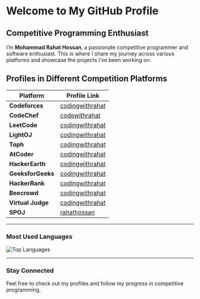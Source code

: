 # Welcome to My GitHub Profile

## Competitive Programming Enthusiast

I’m **Mohammad Rahat Hossan**, a passionate competitive programmer and software enthusiast. This is where I share my journey across various platforms and showcase the projects I’ve been working on.

## Profiles in Different Competition Platforms

| Platform        | Profile Link  |
|-----------------|---------------|
| **Codeforces**  | [codingwithrahat](https://codeforces.com/profile/codingwithrahat) |
| **CodeChef**    | [codewithrahat](https://www.codechef.com/users/codewithrahat) |
| **LeetCode**    | [codingwithrahat](https://leetcode.com/codingwithrahat) |
| **LightOJ**     | [codingwithrahat](https://lightoj.com/user/codingwithrahat) |
| **Toph**        | [codingwithrahat](https://toph.co/u/codingwithrahat) |
| **AtCoder**     | [codingwithrahat](https://atcoder.jp/users/codingwithrahat) |
| **HackerEarth** | [codingwithrahat](https://www.hackerearth.com/@codingwithrahat/) |
| **GeeksforGeeks** | [codingwithrahat](https://auth.geeksforgeeks.org/user/codingwithrahat) |
| **HackerRank**  | [codingwithrahat](https://www.hackerrank.com/codingwithrahat) |
| **Beecrowd**    | [codingwithrahat](https://judge.beecrowd.com/en/profile/935802) |
| **Virtual Judge** | [codingwithrahat](https://vjudge.net/user/codingwithrahat) |
| **SPOJ**        | [rahathossan](https://www.spoj.com/myaccount/) |

---

### Most Used Languages

![Top Languages](https://github-readme-stats.vercel.app/api/top-langs/?username=codingwithrahat&layout=compact)

---

### Stay Connected

Feel free to check out my profiles and follow my progress in competitive programming.
